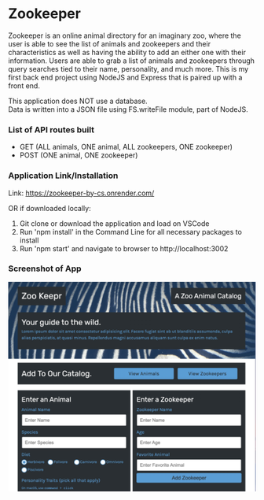 # Zookeeper

Zookeeper is an online animal directory for an imaginary zoo, where the user is able to see the list of animals and zookeepers and their characteristics as well as having the ability to add an either one with their information. Users are able to grab a list of animals and zookeepers through query searches tied to their name, personality, and much more. This is my first back end project using NodeJS and Express that is paired up with a front end.

This application does NOT use a database. <br/>
Data is written into a JSON file using FS.writeFile module, part of NodeJS.


### List of API routes built
- GET (ALL animals, ONE animal, ALL zookeepers, ONE zookeeper)
- POST (ONE animal, ONE zookeeper)

### Application Link/Installation

Link: https://zookeeper-by-cs.onrender.com/

OR if downloaded locally:
1. Git clone or download the application and load on VSCode
2. Run 'npm install' in the Command Line for all necessary packages to install 
3. Run 'npm start' and navigate to browser to http://localhost:3002

### Screenshot of App

![Screenshot 1](/public/assets/images/sch-1.jpeg)
